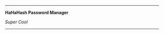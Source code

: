 ----------------------------------------------------------------

**HaHaHash Password Manager**

*Super Cool*

----------------------------------------------------------------
